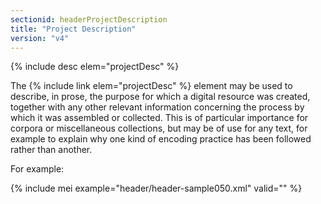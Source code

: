 ```yaml
---
sectionid: headerProjectDescription
title: "Project Description"
version: "v4"
---
```


{% include desc elem="projectDesc" %}

The {% include link elem="projectDesc" %} element may be used to describe, in prose, the purpose for which a digital resource was created, together with any other relevant information concerning the process by which it was assembled or collected. This is of particular importance for corpora or miscellaneous collections, but may be of use for any text, for example to explain why one kind of encoding practice has been followed rather than another.

For example:

{% include mei example="header/header-sample050.xml" valid="" %}
